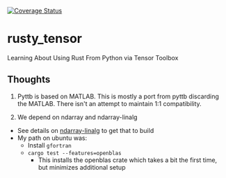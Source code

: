 [![Coverage Status](https://coveralls.io/repos/github/ntjohnson1/rusty_tensor/badge.svg?branch=main)](https://coveralls.io/github/ntjohnson1/rusty_tensor?branch=main)

# rusty_tensor
Learning About Using Rust From Python via Tensor Toolbox

## Thoughts
1. Pyttb is based on MATLAB.
This is mostly a port from pyttb discarding the MATLAB.
There isn't an attempt to maintain 1:1 compatibility.

1. We depend on ndarray and ndarray-linalg
* See details on [ndarray-linalg](https://github.com/rust-ndarray/ndarray-linalg/blob/master/README.md) to get that to build
* My path on ubuntu was:
   * Install `gfortran`
   * `cargo test --features=openblas`
      * This installs the openblas crate which takes a bit the first time, but minimizes additional setup
